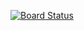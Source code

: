 [![Board Status](https://dev.azure.com/sirlaacher/97b97944-06d6-45b3-9009-a9c5d37e2fd8/b6bd77a5-f6f2-4569-a209-0043392ad6bb/_apis/work/boardbadge/5268a60a-60be-4d19-bb2d-420e615d14e9)](https://dev.azure.com/sirlaacher/97b97944-06d6-45b3-9009-a9c5d37e2fd8/_boards/board/t/b6bd77a5-f6f2-4569-a209-0043392ad6bb/Microsoft.RequirementCategory)